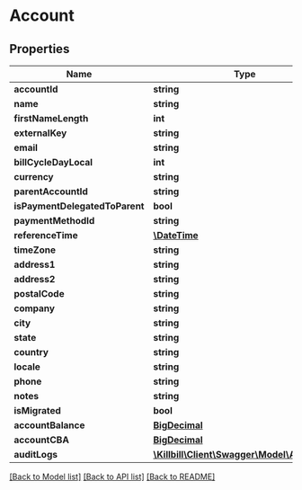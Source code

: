 # Account

## Properties
Name | Type | Description | Notes
------------ | ------------- | ------------- | -------------
**accountId** | **string** |  | [optional] 
**name** | **string** |  | [optional] 
**firstNameLength** | **int** |  | [optional] 
**externalKey** | **string** |  | [optional] 
**email** | **string** |  | [optional] 
**billCycleDayLocal** | **int** |  | [optional] 
**currency** | **string** |  | [optional] 
**parentAccountId** | **string** |  | [optional] 
**isPaymentDelegatedToParent** | **bool** |  | [optional] 
**paymentMethodId** | **string** |  | [optional] 
**referenceTime** | [**\DateTime**](\DateTime.md) |  | [optional] 
**timeZone** | **string** |  | [optional] 
**address1** | **string** |  | [optional] 
**address2** | **string** |  | [optional] 
**postalCode** | **string** |  | [optional] 
**company** | **string** |  | [optional] 
**city** | **string** |  | [optional] 
**state** | **string** |  | [optional] 
**country** | **string** |  | [optional] 
**locale** | **string** |  | [optional] 
**phone** | **string** |  | [optional] 
**notes** | **string** |  | [optional] 
**isMigrated** | **bool** |  | [optional] 
**accountBalance** | [**BigDecimal**](BigDecimal.md) |  | [optional] 
**accountCBA** | [**BigDecimal**](BigDecimal.md) |  | [optional] 
**auditLogs** | [**\Killbill\Client\Swagger\Model\AuditLog[]**](AuditLog.md) |  | [optional] 

[[Back to Model list]](../README.md#documentation-for-models) [[Back to API list]](../README.md#documentation-for-api-endpoints) [[Back to README]](../README.md)

